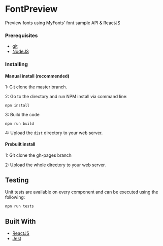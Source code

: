 # FontPreview

Preview fonts using MyFonts' font sample API & ReactJS

### Prerequisites

* [git](https://git-scm.com/downloads)
* [NodeJS](https://nodejs.org/en/)

### Installing

#### Manual install (recommended)

1: Git clone the master branch.

2: Go to the directory and run NPM install via command line:
```
npm install
```

3: Build the code
```
npm run build
```

4: Upload the `dist` directory to your web server.

#### Prebuilt install

1: Git clone the gh-pages branch

2: Upload the whole directory to your web server.

## Testing

Unit tests are available on every component and can be executed using the following:
```
npm run tests
```

## Built With

* [ReactJS](https://reactjs.org)
* [Jest](http://jestjs.io/)
